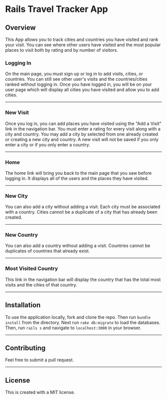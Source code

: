 # Rails Travel Tracker App

## Overview

This App allows you to track cities and countries you have visited and rank your visit. You can see where other users have visited and the most popular places to visit both by rating and by number of visitors.

### Logging In
On the main page, you must sign up or log in to add visits, cities, or countries. You can still see other user's visits and the countries/cities ranked without logging in. Once you have logged in, you will be on your user page which will display all cities you have visited and allow you to add cities.

---
### New Visit
Once you log in, you can add places you have visited using the "Add a Visit" link in the navigation bar. You must enter a rating for every visit along with a city and country. You may add a city by selected from one already created or creating a new city and country. A new visit will not be saved if you only enter a city or if you only enter a country.

---
### Home
The home link will bring you back to the main page that you saw before logging in. It displays all of the users and the places they have visited.

---
### New City
You can also add a city without adding a visit. Each city must be associated with a country. Cities cannot be a duplicate of a city that has already been created.

---
### New Country
You can also add a country without adding a visit. Countries cannot be duplicates of countries that already exist.

---
### Most Visited Country
This link in the navigation bar will display the country that has the total most visits and the cities of that country.

---
## Installation
To use the application locally, fork and clone the repo. Then run `bundle install` from the directory. Next run `rake db:migrate` to load the databases. Then, run `rails s` and navigate to `localhost:3000` in your browser.

---

## Contributing
Feel free to submit a pull request.

---

## License

This is created with a MIT license.
